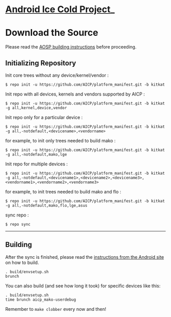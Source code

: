 [Android Ice Cold Project](http://aicp-rom.com)_
====================================


Download the Source
===================

Please read the [AOSP building instructions](http://source.android.com/source/index.html) before proceeding.

Initializing Repository
-----------------------

Init core trees without any device/kernel/vendor :

    $ repo init -u https://github.com/AICP/platform_manifest.git -b kitkat

Init repo with all devices, kernels and vendors supported by AICP :

    $ repo init -u https://github.com/AICP/platform_manifest.git -b kitkat -g all,kernel,device,vendor

Init repo only for a particular device :

    $ repo init -u https://github.com/AICP/platform_manifest.git -b kitkat -g all,-notdefault,<devicename>,<vendorname>

for example, to init only trees needed to build mako :

    $ repo init -u https://github.com/AICP/platform_manifest.git -b kitkat -g all,-notdefault,mako,lge

Init repo for multiple devices :

    $ repo init -u https://github.com/AICP/platform_manifest.git -b kitkat -g all,-notdefault,<devicename1>,<devicename2>,<devicename3>,<vendorname1>,<vendorname2>,<vendorname3>

for example, to init trees needed to build mako and flo :

    $ repo init -u https://github.com/AICP/platform_manifest.git -b kitkat -g all,-notdefault,mako,flo,lge,asus


sync repo :

    $ repo sync

***

Building
--------

After the sync is finished, please read the [instructions from the Android site](http://s.android.com/source/building.html) on how to build.

    . build/envsetup.sh
    brunch


You can also build (and see how long it took) for specific devices like this:

    . build/envsetup.sh
    time brunch aicp_mako-userdebug

Remember to `make clobber` every now and then!
